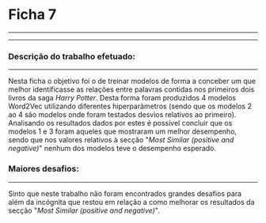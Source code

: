 # Ficha 7
___
___
### Descrição do trabalho efetuado:
___
Nesta ficha o objetivo foi o de treinar modelos de forma a conceber um que melhor identificasse as relações entre palavras contidas nos primeiros dois livros da saga _Harry Potter_.
Desta forma foram produzidos 4 modelos Word2Vec utilizando diferentes hiperparâmetros (sendo que os modelos 2 ao 4 são modelos onde foram testados desvios relativos ao primeiro). Analisando os resultados dados por estes é possível concluir que os modelos 1 e 3 foram aqueles que mostraram um melhor desempenho, sendo que nos valores relativos à secção "_Most Similar (positive and negative)_" nenhum dos modelos teve o desempenho esperado.


### Maiores desafios:
___
Sinto que neste trabalho não foram encontrados grandes desafios para além da incógnita que restou em relação a como melhorar os resultados da secção "_Most Similar (positive and negative)_".
